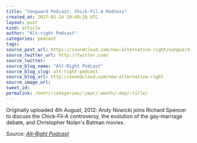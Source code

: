 ```yaml
---
title: "Vanguard Podcast: Chick-Fil-A Madness"
created_at: 2017-02-24 20:49:28 UTC
layout: post
kind: article
author: "Alt-right Podcast"
categories: podcast
tags: 
source_post_url: https://soundcloud.com/new-alternative-right/vanguard-podcast-chick-fil-a-madness
source_twitter_url: http://twitter.com/
source_twitter: 
source_blog_name: "Alt-Right Podcast"
source_blog_slug: alt-right-podcast
source_blog_url: http://soundcloud.com/new-alternative-right
source_image_url: 
tweet_id:
permalink: /mntr/:categories/:year/:month/:day/:title/
---
```

Originally uploaded 4th August, 2012:
Andy Nowicki joins Richard Spencer to discuss the Chick-Fil-A controversy, the evolution of the gay-marriage debate, and Christopher Nolan's Batman movies.<div class="">
    <i>Source: <a href="http://soundcloud.com/new-alternative-right">Alt-Right Podcast</a></i>
</div>
